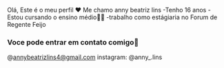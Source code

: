  Olá, Este é o meu perfil ❤️
 Me chamo anny beatriz lins 
 -Tenho 16 anos 
 -Estou cursando o ensino médio👩‍🎓
 -trabalho como estágiaria no Forum de Regente Feijo


### Voce pode entrar em contato comigo📧
@annybeatrizlins4@gmail.com
instagram: @anny_.lins
